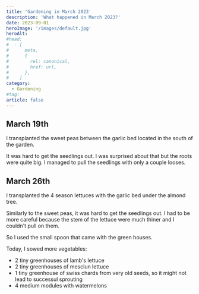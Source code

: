 ```yaml
---
title: 'Gardening in March 2023'
description: 'What happened in March 2023?'
date: 2023-09-01
heroImage: '/images/default.jpg'
heroAlt:
#head:
#  - [
#      meta,
#      {
#        rel: canonical,
#        href: url,
#      },
#    ]
category:
  - Gardening
#tag:
article: false
---
```


## March 19th

I transplanted the sweet peas between the garlic bed located in the south of the garden.

It was hard to get the seedlings out. I was surprised about that but the roots were quite big. I managed to pull the seedlings with only a couple looses.

## March 26th

I transplanted the 4 season lettuces with the garlic bed under the almond tree.

Similarly to the sweet peas, it was hard to get the seedlings out. I had to be more careful because the stem of the lettuce were much thiner and I couldn't pull on them.

So I used the small spoon that came with the green houses.

Today, I sowed more vegetables:

- 2 tiny greenhouses of lamb's lettuce
- 2 tiny greenhouses of mesclun lettuce
- 1 tiny greenhouse of swiss chards from very old seeds, so it might not lead to successul sprouting
- 4 medium modules with watermelons
